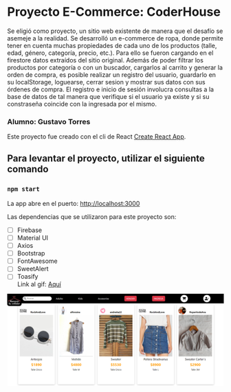 # Proyecto E-Commerce: CoderHouse

Se eligió como proyecto, un sitio web existente de manera que el desafío se asemeje a la realidad. Se desarrolló un e-commerce de ropa, donde permite tener en cuenta muchas propiedades de cada uno de los productos (talle, edad, género, categoría, precio, etc.). Para ello se fueron cargando en el firestore datos extraídos del sitio original. Además de poder filtrar los productos por categoría o con un buscador, cargarlos al carrito y generar la orden de compra, es posible realizar un registro del usuario, guardarlo en su localStorage, loguearse, cerrar sesion y mostrar sus datos con sus órdenes de compra. El registro e inicio de sesión involucra consultas a la base de datos de tal manera que verifique si el usuario ya existe y si su constraseña coincide con la ingresada por el mismo.  

### Alumno: Gustavo Torres

Este proyecto fue creado con el cli de React [Create React App](https://github.com/facebook/create-react-app).

## Para levantar el proyecto, utilizar el siguiente comando

### `npm start`

La app abre en el puerto:  [http://localhost:3000](http://localhost:3000)

Las dependencias que se utilizaron para este proyecto son: 

- [ ] Firebase
- [ ] Material UI
- [ ] Axios
- [ ] Bootstrap
- [ ] FontAwesome
- [ ] SweetAlert
- [ ] Toasify<br/>
Link al gif: <a href="React App - Google Chrome 2022-10-14 21-18-15.gif">Aquí</a>
<img src="src/assets/presentacion.png"/>

